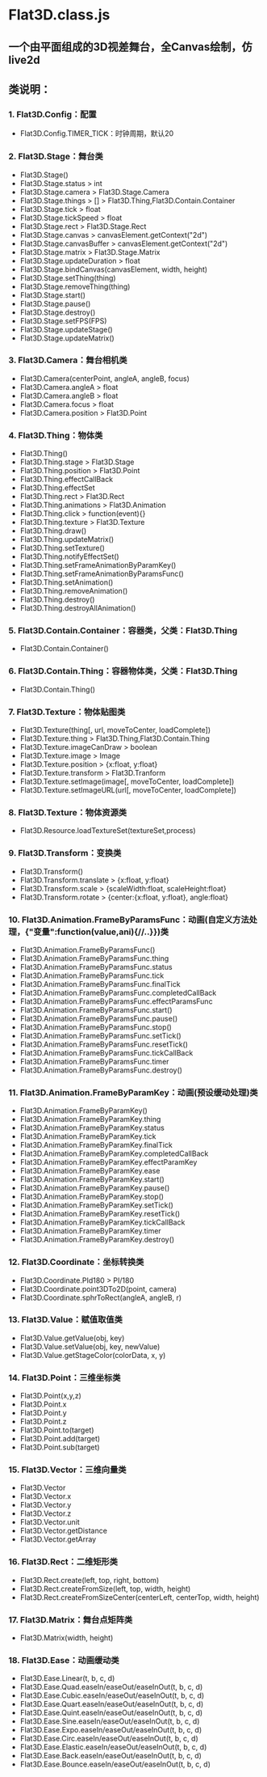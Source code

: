 ﻿# Flat3D.class.js
## 一个由平面组成的3D视差舞台，全Canvas绘制，仿live2d

## 类说明：
### 1. Flat3D.Config：配置
- Flat3D.Config.TIMER_TICK：时钟周期，默认20

### 2. Flat3D.Stage：舞台类
- Flat3D.Stage()
- Flat3D.Stage.status > int
- Flat3D.Stage.camera > Flat3D.Stage.Camera
- Flat3D.Stage.things > [] > Flat3D.Thing,Flat3D.Contain.Container
- Flat3D.Stage.tick > float
- Flat3D.Stage.tickSpeed > float
- Flat3D.Stage.rect > Flat3D.Stage.Rect
- Flat3D.Stage.canvas > canvasElement.getContext("2d")
- Flat3D.Stage.canvasBuffer > canvasElement.getContext("2d")
- Flat3D.Stage.matrix > Flat3D.Stage.Matrix
- Flat3D.Stage.updateDuration > float
- Flat3D.Stage.bindCanvas(canvasElement, width, height)
- Flat3D.Stage.setThing(thing)
- Flat3D.Stage.removeThing(thing)
- Flat3D.Stage.start()
- Flat3D.Stage.pause()
- Flat3D.Stage.destroy()
- Flat3D.Stage.setFPS(FPS)
- Flat3D.Stage.updateStage()
- Flat3D.Stage.updateMatrix()

### 3. Flat3D.Camera：舞台相机类
- Flat3D.Camera(centerPoint, angleA, angleB, focus)
- Flat3D.Camera.angleA > float
- Flat3D.Camera.angleB > float
- Flat3D.Camera.focus > float
- Flat3D.Camera.position > Flat3D.Point

### 4. Flat3D.Thing：物体类
- Flat3D.Thing()
- Flat3D.Thing.stage > Flat3D.Stage
- Flat3D.Thing.position > Flat3D.Point
- Flat3D.Thing.effectCallBack
- Flat3D.Thing.effectSet
- Flat3D.Thing.rect > Flat3D.Rect
- Flat3D.Thing.animations > Flat3D.Animation
- Flat3D.Thing.click > function(event){}
- Flat3D.Thing.texture > Flat3D.Texture
- Flat3D.Thing.draw()
- Flat3D.Thing.updateMatrix()
- Flat3D.Thing.setTexture()
- Flat3D.Thing.notifyEffectSet()
- Flat3D.Thing.setFrameAnimationByParamKey()
- Flat3D.Thing.setFrameAnimationByParamsFunc()
- Flat3D.Thing.setAnimation()
- Flat3D.Thing.removeAnimation()
- Flat3D.Thing.destroy()
- Flat3D.Thing.destroyAllAnimation()

### 5. Flat3D.Contain.Container：容器类，父类：Flat3D.Thing
- Flat3D.Contain.Container()

### 6. Flat3D.Contain.Thing：容器物体类，父类：Flat3D.Thing
- Flat3D.Contain.Thing()

### 7. Flat3D.Texture：物体贴图类
- Flat3D.Texture(thing[, url, moveToCenter, loadComplete])
- Flat3D.Texture.thing > Flat3D.Thing,Flat3D.Contain.Thing
- Flat3D.Texture.imageCanDraw > boolean
- Flat3D.Texture.image > Image
- Flat3D.Texture.position > {x:float, y:float}
- Flat3D.Texture.transform > Flat3D.Tranform
- Flat3D.Texture.setImage(image[, moveToCenter, loadComplete])
- Flat3D.Texture.setImageURL(url[, moveToCenter, loadComplete])

### 8. Flat3D.Texture：物体资源类
- Flat3D.Resource.loadTextureSet(textureSet,process)

### 9. Flat3D.Transform：变换类
- Flat3D.Transform()
- Flat3D.Transform.translate > {x:float, y:float}
- Flat3D.Transform.scale > {scaleWidth:float, scaleHeight:float}
- Flat3D.Transform.rotate > {center:{x:float, y:float}, angle:float}

### 10. Flat3D.Animation.FrameByParamsFunc：动画(自定义方法处理，{"变量":function(value,ani){//..}})类
- Flat3D.Animation.FrameByParamsFunc()
- Flat3D.Animation.FrameByParamsFunc.thing
- Flat3D.Animation.FrameByParamsFunc.status
- Flat3D.Animation.FrameByParamsFunc.tick
- Flat3D.Animation.FrameByParamsFunc.finalTick
- Flat3D.Animation.FrameByParamsFunc.completedCallBack
- Flat3D.Animation.FrameByParamsFunc.effectParamsFunc
- Flat3D.Animation.FrameByParamsFunc.start()
- Flat3D.Animation.FrameByParamsFunc.pause()
- Flat3D.Animation.FrameByParamsFunc.stop()
- Flat3D.Animation.FrameByParamsFunc.setTick()
- Flat3D.Animation.FrameByParamsFunc.resetTick()
- Flat3D.Animation.FrameByParamsFunc.tickCallBack
- Flat3D.Animation.FrameByParamsFunc.timer
- Flat3D.Animation.FrameByParamsFunc.destroy()

### 11. Flat3D.Animation.FrameByParamKey：动画(预设缓动处理)类
- Flat3D.Animation.FrameByParamKey()
- Flat3D.Animation.FrameByParamKey.thing
- Flat3D.Animation.FrameByParamKey.status
- Flat3D.Animation.FrameByParamKey.tick
- Flat3D.Animation.FrameByParamKey.finalTick
- Flat3D.Animation.FrameByParamKey.completedCallBack
- Flat3D.Animation.FrameByParamKey.effectParamKey
- Flat3D.Animation.FrameByParamKey.ease
- Flat3D.Animation.FrameByParamKey.start()
- Flat3D.Animation.FrameByParamKey.pause()
- Flat3D.Animation.FrameByParamKey.stop()
- Flat3D.Animation.FrameByParamKey.setTick()
- Flat3D.Animation.FrameByParamKey.resetTick()
- Flat3D.Animation.FrameByParamKey.tickCallBack
- Flat3D.Animation.FrameByParamKey.timer
- Flat3D.Animation.FrameByParamKey.destroy()

### 12. Flat3D.Coordinate：坐标转换类
- Flat3D.Coordinate.PId180 > PI/180
- Flat3D.Coordinate.point3DTo2D(point, camera)
- Flat3D.Coordinate.sphrToRect(angleA, angleB, r)

### 13. Flat3D.Value：赋值取值类
- Flat3D.Value.getValue(obj, key)
- Flat3D.Value.setValue(obj, key, newValue)
- Flat3D.Value.getStageColor(colorData, x, y)


### 14. Flat3D.Point：三维坐标类
- Flat3D.Point(x,y,z)
- Flat3D.Point.x
- Flat3D.Point.y
- Flat3D.Point.z
- Flat3D.Point.to(target)
- Flat3D.Point.add(target)
- Flat3D.Point.sub(target)

### 15. Flat3D.Vector：三维向量类
- Flat3D.Vector
- Flat3D.Vector.x
- Flat3D.Vector.y
- Flat3D.Vector.z
- Flat3D.Vector.unit
- Flat3D.Vector.getDistance
- Flat3D.Vector.getArray

### 16. Flat3D.Rect：二维矩形类
- Flat3D.Rect.create(left, top, right, bottom)
- Flat3D.Rect.createFromSize(left, top, width, height)
- Flat3D.Rect.createFromSizeCenter(centerLeft, centerTop, width, height)


### 17. Flat3D.Matrix：舞台点矩阵类
- Flat3D.Matrix(width, height)

### 18. Flat3D.Ease：动画缓动类
- Flat3D.Ease.Linear(t, b, c, d)
- Flat3D.Ease.Quad.easeIn/easeOut/easeInOut(t, b, c, d)
- Flat3D.Ease.Cubic.easeIn/easeOut/easeInOut(t, b, c, d)
- Flat3D.Ease.Quart.easeIn/easeOut/easeInOut(t, b, c, d)
- Flat3D.Ease.Quint.easeIn/easeOut/easeInOut(t, b, c, d)
- Flat3D.Ease.Sine.easeIn/easeOut/easeInOut(t, b, c, d)
- Flat3D.Ease.Expo.easeIn/easeOut/easeInOut(t, b, c, d)
- Flat3D.Ease.Circ.easeIn/easeOut/easeInOut(t, b, c, d)
- Flat3D.Ease.Elastic.easeIn/easeOut/easeInOut(t, b, c, d)
- Flat3D.Ease.Back.easeIn/easeOut/easeInOut(t, b, c, d)
- Flat3D.Ease.Bounce.easeIn/easeOut/easeInOut(t, b, c, d)